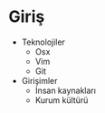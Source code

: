 # Giriş

* Teknolojiler
    * Osx
    * Vim
    * Git
* Girişimler
    * İnsan kaynakları
    * Kurum kültürü

